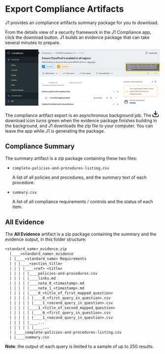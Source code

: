 # Export Compliance Artifacts

J1 provides an compliance artifacts summary package for you to download. 

From the details view of a security framework in the J1 Compliance app, click the [](../assets/icons/download.png) download button. J1 builds an evidence package that can take several minutes to prepare. 


![](../assets/compliance-download.png)



The compliance artifact export is an asynchronous background job. The ![download](../assets/icons/download.png) download icon turns green when the evidence package finishes building in the background, and J1 downloads  the zip file to your computer. You can leave the app while J1 is generating the package.

## Compliance Summary

The summary artifact is a zip package containing these two files:

- `complete-policies-and-procedures-listing.csv`

  A list of all policies and procedures, and the summary text of each procedure.

- `summary.csv`

  A list of all compliance requirements / controls and the status of each item.

## All Evidence

The **All Evidence** artifact is a zip package containing the summary and the evidence output, in this folder structure:

```text
<standard_name>_evidence.zip
  |____<standard_name>_evidence
  | |____<standard_name> Requirements
  | | |____<section_title>
  | | | |____<ref> <title>
  | | | | |____policies-and-procedures.csv
  | | | | |____links.md
  | | | | |____note_0_<timestamp>.md
  | | | | |____note_1_<timestamp>.md
  | | | | |____0_<title_of_first_mapped_question>
  | | | | | |____0_<first_query_in_question>.csv
  | | | | | |____1_<second_query_in_question>.csv
  | | | | |____1_<title_of_second_mapped_question>
  | | | | | |____0_<first_query_in_question>.csv
  | | | | | |____1_<second_query_in_question>.csv
  | | | | |____...
  | | | | | |____...
  | |____complete-policies-and-procedures-listing.csv
  | |____summary.csv
```

**Note**: the output of each query is limited to a sample of up to 250 results.
